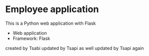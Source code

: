 # Employee application

This is a Python web application with Flask

* Web application
* Framework: Flask


created by Tsabi
updated by Tsapi as well
updated by Tsapi again
